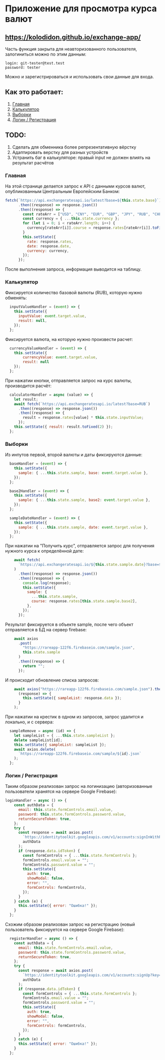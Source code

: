# Приложение для просмотра курса валют
## https://kolodidon.github.io/exchange-app/
Часть функция закрыта для неавторизованного пользователя, залогиниться можно по этим данным:
```
login: git-tester@test.test
password: tester
```
Можно и зарегистрироваться и использовать свои данные для входа.

## Как это работает:
1. [Главная](#main)
2. [Калькулятор](#calc)
3. [Выборки](#samples)
4. [Логин / Регистрация](#login_register)

## TODO:
1. Сделать для обменника более репрезентативную вёрстку
2. Адаптировать верстку для разных устройств
3. Устранить баг в калькуляторе: правый input не должен влиять на результат расчётов

### Главная <a name="main"></a>
На этой странице делается запрос к API с данными курсов валют, опубликованным Центральным Европейским Банком:
```js
fetch(`https://api.exchangeratesapi.io/latest?base=${this.state.base}`)
      .then((response) => response.json())
      .then((response) => {
        const rateArr = ["USD", "CNY", "EUR", "GBP", "JPY", "RUB", "CHF"];
        const currency = { ...this.state.currency };
        for (let i = 0; i < rateArr.length; i++) {
          currency[rateArr[i]].course = response.rates[rateArr[i]].toFixed(2);
        }
        this.setState({
          rate: response.rates,
          date: response.date,
          currency: currency,
        });
      });
```
После выполнения запроса, информация выводится на таблицу.

### Калькулятор <a name="calc"></a>
Фиксируется количество базовой валюты (RUB), которую нужно обменять:
```js
  inputValueHandler = (event) => {
    this.setState({
      inputValue: event.target.value,
      result: null,
    });
  };
```
Фиксируется валюта, на которую нужно произвести расчет:
```js
  currencyValueHandler = (event) => {
    this.setState({ 
        currencyValue: event.target.value,
        result: null
    });
  };
```
При нажатии кнопки, отправляется запрос на курс валюты, производится расчёт:
```js
  calculatorHandler = async (value) => {
    let result;
    await fetch(`https://api.exchangeratesapi.io/latest?base=RUB`)
      .then((response) => response.json())
      .then((response) => {
        result = response.rates[value] * this.state.inputValue;
      });
    this.setState({ result: result.toFixed(2) });
  };
```

### Выборки <a name="samples"></a>
Из инпутов первой, второй валюты и даты фиксируются данные:
```js
  baseHandler = (event) => {
    this.setState({
      sample: { ...this.state.sample, base: event.target.value },
    });
  };

  base2Handler = (event) => {
    this.setState({
      sample: { ...this.state.sample, base2: event.target.value },
    });
  };

  sampleDateHandler = (event) => {
    this.setState({
      sample: { ...this.state.sample, date: event.target.value },
    });
  };
```
При нажатии на "Получить курс", отправляется запрос для получения нужного курса к определённой дате:
```js
    await fetch(
      `https://api.exchangeratesapi.io/${this.state.sample.date}?base=${this.state.sample.base}`
    )
      .then((response) => response.json())
      .then((response) => {
        console.log(response);
        this.setState({
          sample: {
            ...this.state.sample,
            course: response.rates[this.state.sample.base2],
          },
        });
      });
```
Результат фиксируется в объекте sample, после чего объект отправляется в БД на сервер firebase:
```js
    await axios
      .post(
        "https://rareapp-122f6.firebaseio.com/sample.json",
        this.state.sample
      )
      .then((response) => {
        return "";
      });
```
И происходит обновление списка запросов:
```js
    await axios("https://rareapp-122f6.firebaseio.com/sample.json").then(
      (response) => {
        this.setState({ sampleList: response.data });
      }
    );
```
При нажатии на крестик в одном из запросов, запрос удалится и локально, и с сервера:
```js
  sampleRemove = async (id) => {
    let sampleList = { ...this.state.sampleList };
    delete sampleList[id];
    this.setState({ sampleList: sampleList });
    await axios.delete(
      `https://rareapp-122f6.firebaseio.com/sample/${id}.json`
    );
  };
```

### Логин / Регистрация <a name="login_register"></a>
Таким образом реализован запрос на логинизацию (авторизованные пользователи хранятся на сервере Google Firebase):
```js
loginHandler = async () => {
    const authData = {
      email: this.state.formControls.email.value,
      password: this.state.formControls.password.value,
      returnSecureToken: true,
    };
    try {
      const response = await axios.post(
        `https://identitytoolkit.googleapis.com/v1/accounts:signInWithPassword?key=${this.state.key}`,
        authData
      );
      if (response.data.idToken) {
        const formControls = { ...this.state.formControls };
        formControls.email.value = "";
        formControls.password.value = "";
        this.setState({
          auth: true,
          showModal: false,
          error: "",
          formControls: formControls,
        });
      }
    } catch (e) {
      this.setState({ error: "Ошибка!" });
    }
  };
```
Схожим образом реализован запрос на регистрацию (новый пользователь фиксируется на сервере Google Firebase):
```js
  registerHandler = async () => {
    const authData = {
      email: this.state.formControls.email.value,
      password: this.state.formControls.password.value,
      returnSecureToken: true,
    };
    try {
      const response = await axios.post(
        `https://identitytoolkit.googleapis.com/v1/accounts:signUp?key=${this.state.key}`,
        authData
      );
      if (response.data.idToken) {
        const formControls = { ...this.state.formControls };
        formControls.email.value = "";
        formControls.password.value = "";
        this.setState({
          auth: true,
          showModal: false,
          error: "",
          formControls: formControls,
        });
      }
    } catch (e) {
      this.setState({ error: "Ошибка!" });
    }
  };
```

